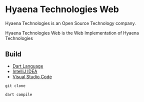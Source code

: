 [Dart]: https://dart.dev/
[IDEA]: https://jetbrains.com/idea/
[VSCode]: https://code.visualstudio.com/docs

<a href="https://github.com/HyaenaTechnologies/hyaena_technologies">
  <h1>
    <picture>
      <img src="https://github.com/HyaenaTechnologies/hyaena_technologies_web/blob/main/assets/ht_markdown.png" alt="">
    </picture>
  </h1>
</a>

# Hyaena Technologies Web

Hyaena Technologies is an Open Source Technology company.

Hyaena Technologies Web is the Web Implementation of Hyaena Technologies

## Build

- [Dart Language][Dart]
- [IntelliJ IDEA][IDEA]
- [Visual Studio Code][VSCode]

```shell
git clone

dart compile
```